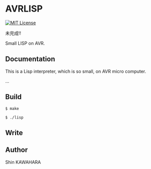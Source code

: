 # AVRLISP

[![MIT License](http://img.shields.io/badge/license-MIT-blue.svg?style=flat)](LICENSE)

未完成!!

Small LISP on AVR.

## Documentation

This is a Lisp interpreter, which is so small, on AVR micro computer.


...

## Build

```shell
$ make
```
```shell
$ ./lisp
`````

## Write

## Author

Shin KAWAHARA
